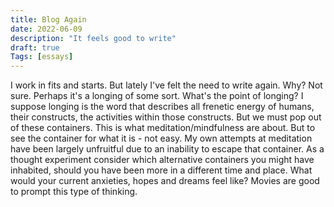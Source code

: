 ```yaml
---
title: Blog Again
date: 2022-06-09
description: "It feels good to write"
draft: true
Tags: [essays]
---
```


I work in fits and starts. But lately I've felt the need to write again. Why? Not sure. Perhaps it's a longing of some sort. What's the point of longing? I suppose longing is the word that describes all frenetic energy of humans, their constructs, the activities within those constructs. But we must pop out of these containers. This is what meditation/mindfulness are about. But to see the container for what it is - not easy. My own attempts at meditation have been largely unfruitful due to an inability to escape that container. 
As a thought experiment consider which alternative containers you might have inhabited, should you have been more in a different time and place. What would your current anxieties, hopes and dreams feel like? Movies are good to prompt this type of thinking. 